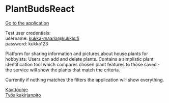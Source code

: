 # PlantBudsReact

[Go to the application](https://plantbuds.herokuapp.com/)  

Test user credentials:  
username: kukka-maaria@kukkis.fi  
password: kukka123

Platform for sharing information and pictures about house plants for hobbyists. 
Users can add and delete plants. Contains a simplistic plant identification tool which compares chosen plant features to those saved - the service will show the plants that match the criteria.  

Currently if nothing matches the filters the application will show everything.

[Käyttöohje](Kayttoohje.md)  
[Työaikakirjanpito](Tyoaikakirjanpito.md)
